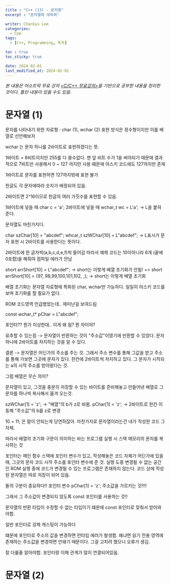 ```yaml
---
title : "C++ (13) - 문자열"
excerpt : "문자열에 대하여"

writer: Chankyu Lee
categories: 
  - Cpp
tags:   
  - [C++, Programming, 독학]

toc : true 
toc_sticky: true

date: 2024-02-01
last_modified_at: 2024-02-01
---
```

*본 내용은 어소트락 무료 강의 [<C/C++ 무료강의>](https://youtube.com/playlist?list=PL4SIC1d_ab-aOxWPucn31NHkQvNPHK1D1&si=6MBoz7-uiAULrHoQ "어소트락 게임아카데미 Youtube 재생목록 - C/C++ 무료강의")을 기반으로 공부한 내용을 정리한 것이다. 틀린 내용이 있을 수도 있음.*

# 문자열 (1)
문자를 나타내기 위한 자료형 : char (1), wchar (2) 
표현 방식은 정수형이지만 이를 배열로 선언해보자

wchar 는 문자 하나를 2바이트로 표현하겠다는 뜻.

1바이트 = 8비트이지만 255를 다 쓸수없다. 맨 앞 비트 수가 1을 써야되기 때문에 결과적으로 7비트만 사용해서 0 ~ 127 까지만 사용 떄문에 아스키 코드에도 127까지만 존재

1바이트로 문자를 표현하면 127까지밖에 표현 불가

한글도 각 문자에따라 숫자가 배정되어 있음. 

2바이트면 2^16이므로 한글의 여러 가짓수를 표현할 수 있음.

1바이트에 넣을 때    char c = 'a';
2바이트에 넣을 때    wchar_t wc = L'a';         -> L을 붙혀준다.

문자열도 마찬가지다.

char szChar[10] = "abcdef";
whcar_t szWChar[10] = L"abcdef";        -> L표시가 문자 표현 시 2바이트를 사용한다는 뜻이다.

2바이트에 한 글자씩(a,b,c,d,e,f)씩 들어감 따라서 예제 코드는 10이아니라 6개 (끝에 0포함)을 해줘야 컴파일 에러가 안남

short arrShort[10] = L"abcdef";             -> short는 이렇게 배열 초기화가 안됨!
=> short arrShort[10] = {97, 98,99,100,101,102, ,}; -> short는 이렇게 배열 초기화

배열 초기화는 문자열 자료형에 특화된 char, wchar만 가능하다.
일일히 아스키 코드를 보며 초기화를 할 필요가 없다.

ROM 코드영역 언급했었는데..
재미난걸 보여드림

const wchar_t* pChar = L"abcdef";

포인터?? 뭔가 이상한데.. 이게 왜 됨? 뭔 차이야?

유추할 수 있는점 -> 문자열이 반환하는 것이 "주소값"이였기에 반환할 수 있었다.
문자하나에 2바이트를 차지하는 것을 알 수 있다.

결론 -> 문자열은 어딘가의 주소를 주는 것. 그래서 주소 변수를 통해 그값을 받고 주소를 통해 가보면 그곳에 문자가 있다. 한칸에 2바이트씩 차지하고 있다. 그 문자가 시작되는 a의 시작 주소를 받아왔다는 것. 

그럼 배열은 무슨 의미? 

문자열이 있고, 그것을 충분히 저장할 수 있는 바이트를 준비해놓고 만들어낸 배열로 그 문자를 하나씩 복사해서 옮겨 오는것. 

szWChar[1] = 'z';        -> "배열"의 b가 z로 바뀜.
pChar[1] = 'z';          ->  2바이트로 한칸 이동해 "주소값"의 b를 z로 변경

10 = 11; 은 말이 안되는게 당연하잖아. 마찬가지로 문자열이라는건 내가 작성한 코드 그 자체.

따라서 배열의 초기화 구문이 의미하는 바는 프로그램 실행 시 스택 메모리의 문자를 복사하는 것

포인터는 메인 함수 스택에 포인터 변수가 있고, 작성해놓은 코드 자체가 어딘가에 있을 때, 그곳의 문자 코드 시작 주소를 포인터 변수에 준 것.
실행 도중 변경될 수 없는 공간인 ROM
실행 중에 코드가 변경될 수 있는 프로그램은 존재하지 않는다.
코드 상에 작성 된 문자열은 따로 저장이 되어 있음.

둘의 구분이 중요하다!!
포인터 변수 pChar[1] = 'z'; 주소값을 가르키는 것!!!!

그래서 그 주소값이 변경되지 않도록 const 포인터를 사용하는 것!!

문자열의 반환 타입이 수정할 수 없는 타입이기 떄문에 const 포인터로 맞춰서 받아와야함.

일반 포인터로 강제 캐스팅이 가능하다

떄문에 포인터로 주소의 값을 변경하면 런타임 에러가 발생함. 왜냐면 읽기 전용 영역에 존재하는 주소값을 변경하면 안돼기 때문이다. 그걸 고치려 했으니 오류가 생김.

잘 다룰줄 알아야함. 포인터랑 이해 관계가 많이 연결되어있음.

# 문자열 (2)
